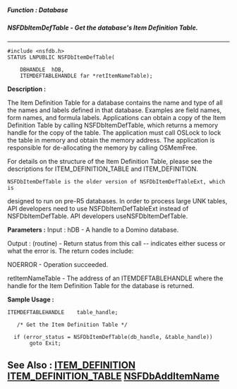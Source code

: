 ##### Function : Database
##### NSFDbItemDefTable - Get the database's Item Definition Table.
---
```
#include <nsfdb.h>
STATUS LNPUBLIC NSFDbItemDefTable(

	DBHANDLE  hDB,
	ITEMDEFTABLEHANDLE far *retItemNameTable);
```
**Description :**

The Item Definition Table for a database contains the name and type of all the 
names and labels defined in that database.  Examples are field names, form 
names, and formula labels.  Applications can obtain a copy of the Item 
Definition Table by calling NSFDbItemDefTable, which returns a memory handle 
for the copy of the table.  The application must call OSLock to lock the table 
in memory and obtain the memory address.  The application is responsible for 
de-allocating the memory by calling OSMemFree.

For details on the structure of the Item Definition Table, please see the 
descriptions for ITEM_DEFINITION_TABLE and ITEM_DEFINITION.

    NSFDbItemDefTable is the older version of NSFDbItemDefTableExt, which is 
designed to run on pre-R5 databases.  In order to process large UNK tables, API 
developers need to use NSFDbItemDefTableExt instead of NSFDbItemDefTable.  API 
developers useNSFDbItemDefTable. 

**Parameters :**
Input :
hDB  -  A handle to a Domino database.

Output :
(routine)  -  Return status from this call -- indicates either sucess or what the error is. The return codes include:

NOERROR - Operation succeeded.


retItemNameTable  -  The address of an ITEMDEFTABLEHANDLE where the handle for the Item Definition Table for the database is returned.


**Sample Usage :**
```
ITEMDEFTABLEHANDLE    table_handle;

   /* Get the Item Definition Table */
 
  if (error_status = NSFDbItemDefTable(db_handle, &table_handle))
       goto Exit;

```
**See Also :**
[ITEM_DEFINITION](/reference/Data/ITEM_DEFINITION)
[ITEM_DEFINITION_TABLE](/reference/Data/ITEM_DEFINITION_TABLE)
[NSFDbAddItemName](/reference/Func/NSFDbAddItemName)
---
